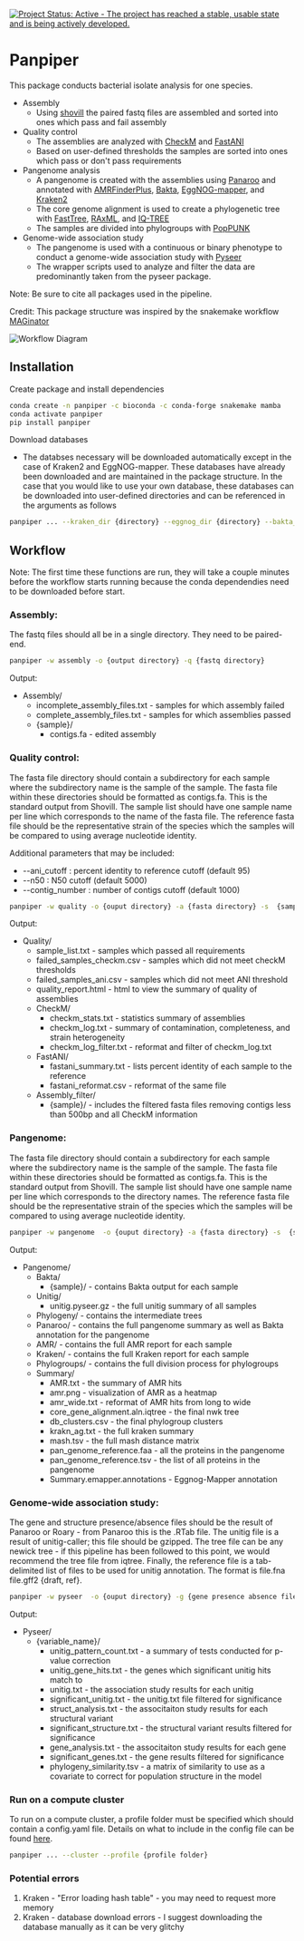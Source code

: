 [![Project Status: Active - The project has reached a stable, usable state and is being actively developed.](http://www.repostatus.org/badges/latest/active.svg)](http://www.repostatus.org/#active)

# Panpiper

This package conducts bacterial isolate analysis for one species.  

* Assembly
    * Using [shovill](https://github.com/tseemann/shovill) the paired fastq files are assembled and sorted into ones which pass and fail assembly
* Quality control
    * The assemblies are analyzed with [CheckM](https://github.com/Ecogenomics/CheckM) and [FastANI](https://github.com/ParBLiSS/FastANI)
    * Based on user-defined thresholds the samples are sorted into ones which pass or don't pass requirements
* Pangenome analysis
    * A pangenome is created with the assemblies using [Panaroo](https://github.com/gtonkinhill/panaroo) and annotated with [AMRFinderPlus](https://github.com/ncbi/amr), [Bakta](https://github.com/oschwengers/bakta), [EggNOG-mapper](https://github.com/eggnogdb/eggnog-mapper), and [Kraken2](https://github.com/DerrickWood/kraken2)
    * The core genome alignment is used to create a phylogenetic tree with [FastTree](http://www.microbesonline.org/fasttree/), [RAxML](https://github.com/stamatak/standard-RAxML), and [IQ-TREE](https://github.com/Cibiv/IQ-TREE)
    * The samples are divided into phylogroups with [PopPUNK](https://github.com/bacpop/PopPUNK)
* Genome-wide association study
    * The pangenome is used with a continuous or binary phenotype to conduct a genome-wide association study with [Pyseer](https://github.com/mgalardini/pyseer)
    * The wrapper scripts used to analyze and filter the data are predominantly taken from the pyseer package.

Note: Be sure to cite all packages used in the pipeline. 

Credit: This package structure was inspired by the snakemake workflow [MAGinator](https://github.com/Russel88/MAGinator)

![Workflow Diagram](workflow.png)

## Installation

Create package and install dependencies 

```sh
conda create -n panpiper -c bioconda -c conda-forge snakemake mamba
conda activate panpiper
pip install panpiper
```

Download databases

* The databses necessary will be downloaded automatically except in the case of Kraken2 and EggNOG-mapper. These databases have already been downloaded and are maintained in the package structure. In the case that you would like to use your own database, these databases can be downloaded into user-defined directories and can be referenced in the arguments as follows

```sh
panpiper ... --kraken_dir {directory} --eggnog_dir {directory} --bakta_dir {directory}
```

## Workflow

Note: The first time these functions are run, they will take a couple minutes before the workflow starts running because the conda dependendies need to be downloaded before start.

### Assembly: 
The fastq files should all be in a single directory. They need to be paired-end. 

```sh
panpiper -w assembly -o {output directory} -q {fastq directory} 
```

Output:  
* Assembly/  
    * incomplete_assembly_files.txt - samples for which assembly failed
    *  complete_assembly_files.txt - samples for which assemblies passed 
    * {sample}/  
        * contigs.fa - edited assembly 

### Quality control: 
The fasta file directory should contain a subdirectory for each sample where the subdirectory name is the sample of the sample. The fasta file within these directories should be formatted as contigs.fa. This is the standard output from Shovill. The sample list should have one sample name per line which corresponds to the name of the fasta file. The reference fasta file should be the representative strain of the species which the samples will be compared to using average nucleotide identity.

Additional parameters that may be included:
* --ani_cutoff : percent identity to reference cutoff (default 95)
* --n50 : N50 cutoff (default 5000)
* --contig_number : number of contigs cutoff (default 1000)

```sh
panpiper -w quality -o {ouput directory} -a {fasta directory} -s  {sample list} -r {reference fasta file}
```

Output:  
* Quality/  
    * sample_list.txt - samples which passed all requirements
    * failed_samples_checkm.csv  - samples which did not meet checkM thresholds
    * failed_samples_ani.csv  - samples which did not meet ANI threshold
    * quality_report.html - html to view the summary of quality of assemblies
    * CheckM/  
        * checkm_stats.txt - statistics summary of assemblies
        * checkm_log.txt  - summary of contamination, completeness, and strain heterogeneity
        * checkm_log_filter.txt - reformat and filter of checkm_log.txt
    * FastANI/
        * fastani_summary.txt - lists percent identity of each sample to the reference
        * fastani_reformat.csv - reformat of the same file 
    * Assembly_filter/  
        * {sample}/ - includes the filtered fasta files removing contigs less than 500bp and all CheckM information

### Pangenome: 
The fasta file directory should contain a subdirectory for each sample where the subdirectory name is the sample of the sample. The fasta file within these directories should be formatted as contigs.fa. This is the standard output from Shovill. The sample list should have one sample name per line which corresponds to the directory names. The reference fasta file should be the representative strain of the species which the samples will be compared to using average nucleotide identity.

```sh
panpiper -w pangenome  -o {ouput directory} -a {fasta directory} -s  {sample list} -r {reference fasta file}
```

Output:  
* Pangenome/  
    * Bakta/  
        * {sample}/ - contains Bakta output for each sample
    * Unitig/  
        * unitig.pyseer.gz - the full unitig summary of all samples
    * Phylogeny/ - contains the intermediate trees 
    * Panaroo/ - contains the full pangenome summary as well as Bakta annotation for the pangenome
    * AMR/ - contains the full AMR report for each sample
    * Kraken/ - contains the full Kraken report for each sample
    * Phylogroups/ - contains the full division process for phylogroups
    * Summary/  
        * AMR.txt - the summary of AMR hits
        * amr.png - visualization of AMR as a heatmap
        * amr_wide.txt - reformat of AMR hits from long to wide
        * core_gene_alignment.aln.iqtree - the final nwk tree
        * db_clusters.csv - the final phylogroup clusters
        * krakn_ag.txt - the full kraken summary
        * mash.tsv - the full mash distance matrix 
        * pan_genome_reference.faa - all the proteins in the pangenome
        * pan_genome_reference.tsv - the list of all proteins in the pangenome
        * Summary.emapper.annotations - Eggnog-Mapper annotation

### Genome-wide association study: 
The gene and structure presence/absence files should be the result of Panaroo or Roary - from Panaroo this is the .RTab file. The unitig file is a result of unitig-caller; this file should be gzipped. The tree file can be any newick tree - if this pipeline has been followed to this point, we would recommend the tree file from iqtree. Finally, the reference file is a tab-delimited list of files to be used for unitig annotation. The format is file.fna file.gff2 {draft, ref}. 

```sh
panpiper -w pyseer  -o {ouput directory} -g {gene presence absence file} -p {structure presence absence file} -u {unitig file} -t {tree file from iqtree} -r {reference file}
```

Output:   
* Pyseer/  
    * {variable_name}/  
        * unitig_pattern_count.txt - a summary of tests conducted for p-value correction
        * unitig_gene_hits.txt - the genes which significant unitig hits match to
        * unitig.txt - the association study results for each unitig
        * significant_unitig.txt - the unitig.txt file filtered for significance 
        * struct_analysis.txt - the associtaiton study results for each structural variant
        * significant_structure.txt - the structural variant results filtered for significance
        * gene_analysis.txt - the associtaiton study results for each gene 
        * significant_genes.txt - the gene results filtered for significance
        * phylogeny_similarity.tsv - a matrix of similarity to use as a covariate to correct for population structure in the model

### Run on a compute cluster
To run on a compute cluster, a profile folder must be specified which should contain a config.yaml file. Details on what to include in the config file can be found [here](https://snakemake.readthedocs.io/en/stable/executing/cli.html#profiles).

```sh
panpiper ... --cluster --profile {profile folder}
```


### Potential errors
1. Kraken - "Error loading hash table" - you may need to request more memory 
2. Kraken - database download errors - I suggest downloading the database manually as it can be very glitchy 

